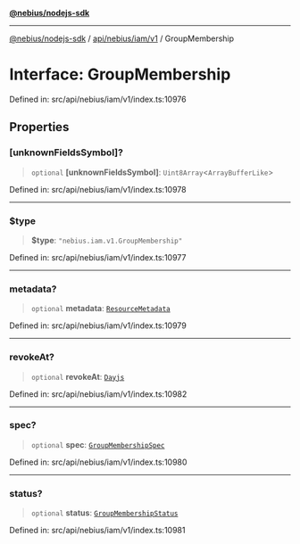 [**@nebius/nodejs-sdk**](../../../../../README.md)

***

[@nebius/nodejs-sdk](../../../../../README.md) / [api/nebius/iam/v1](../README.md) / GroupMembership

# Interface: GroupMembership

Defined in: src/api/nebius/iam/v1/index.ts:10976

## Properties

### \[unknownFieldsSymbol\]?

> `optional` **\[unknownFieldsSymbol\]**: `Uint8Array`\<`ArrayBufferLike`\>

Defined in: src/api/nebius/iam/v1/index.ts:10978

***

### $type

> **$type**: `"nebius.iam.v1.GroupMembership"`

Defined in: src/api/nebius/iam/v1/index.ts:10977

***

### metadata?

> `optional` **metadata**: [`ResourceMetadata`](../../../common/v1/interfaces/ResourceMetadata.md)

Defined in: src/api/nebius/iam/v1/index.ts:10979

***

### revokeAt?

> `optional` **revokeAt**: [`Dayjs`](../../../../../runtime/protos/core/dayjs/classes/Dayjs.md)

Defined in: src/api/nebius/iam/v1/index.ts:10982

***

### spec?

> `optional` **spec**: [`GroupMembershipSpec`](GroupMembershipSpec.md)

Defined in: src/api/nebius/iam/v1/index.ts:10980

***

### status?

> `optional` **status**: [`GroupMembershipStatus`](GroupMembershipStatus.md)

Defined in: src/api/nebius/iam/v1/index.ts:10981
